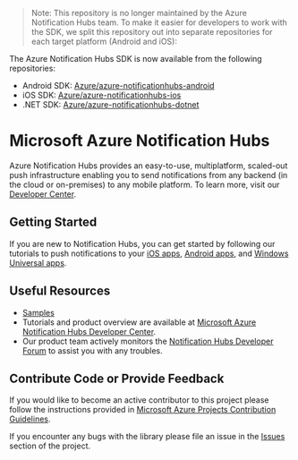 > Note: This repository is no longer maintained by the Azure Notification Hubs team. To make it easier for developers to work with the SDK, we split this repository out into separate repositories for each target platform (Android and iOS):

The Azure Notification Hubs SDK is now available from the following repositories:

+ Android SDK: [Azure/azure-notificationhubs-android](https://github.com/Azure/azure-notificationhubs-android)
+ iOS SDK: [Azure/azure-notificationhubs-ios](https://github.com/Azure/azure-notificationhubs-ios)
+ .NET SDK: [Azure/azure-notificationhubs-dotnet](https://github.com/Azure/azure-notificationhubs-dotnet)

# Microsoft Azure Notification Hubs

Azure Notification Hubs provides an easy-to-use, multiplatform, scaled-out push infrastructure enabling you to send notifications from any backend (in the cloud or on-premises) to any mobile platform. To learn more, visit our [Developer Center](https://azure.microsoft.com/en-us/documentation/services/notification-hubs).

## Getting Started

If you are new to Notification Hubs, you can get started by following our tutorials to push notifications to your [iOS apps](https://azure.microsoft.com/en-us/documentation/articles/notification-hubs-ios-get-started/), [Android apps](https://azure.microsoft.com/en-us/documentation/articles/notification-hubs-android-get-started/), and [Windows Universal apps](https://azure.microsoft.com/en-us/documentation/articles/notification-hubs-windows-store-dotnet-get-started/).

## Useful Resources

* [Samples](https://github.com/Azure/azure-notificationhubs-samples)
* Tutorials and product overview are available at [Microsoft Azure Notification Hubs Developer Center](https://azure.microsoft.com/en-us/documentation/services/notification-hubs).
* Our product team actively monitors the [Notification Hubs Developer Forum](http://social.msdn.microsoft.com/Forums/en-US/notificationhubs/) to assist you with any troubles.

## Contribute Code or Provide Feedback

If you would like to become an active contributor to this project please follow the instructions provided in [Microsoft Azure Projects Contribution Guidelines](http://azure.github.com/guidelines.html).

If you encounter any bugs with the library please file an issue in the [Issues](https://github.com/Azure/azure-notificationhubs/issues) section of the project.
